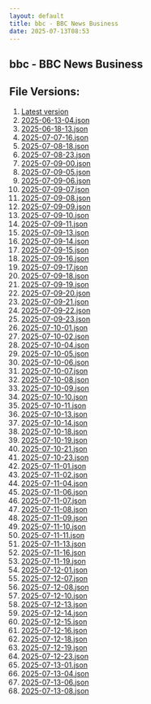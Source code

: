 ```yaml
---
layout: default
title: bbc - BBC News Business
date: 2025-07-13T08:53
---
```


## bbc - BBC News Business

<div id="data-chart"></div>
<div id="data-table"></div>
<script>
document.addEventListener('DOMContentLoaded', function(){
  document.getElementById('data-table').textContent = 'This source isn't supported for tables yet.';
});
</script>

## File Versions:
1. [Latest version](./latest.json)
2. [2025-06-13-04.json](./2025-06-13-04.json)
3. [2025-06-18-13.json](./2025-06-18-13.json)
4. [2025-07-07-16.json](./2025-07-07-16.json)
5. [2025-07-08-18.json](./2025-07-08-18.json)
6. [2025-07-08-23.json](./2025-07-08-23.json)
7. [2025-07-09-00.json](./2025-07-09-00.json)
8. [2025-07-09-05.json](./2025-07-09-05.json)
9. [2025-07-09-06.json](./2025-07-09-06.json)
10. [2025-07-09-07.json](./2025-07-09-07.json)
11. [2025-07-09-08.json](./2025-07-09-08.json)
12. [2025-07-09-09.json](./2025-07-09-09.json)
13. [2025-07-09-10.json](./2025-07-09-10.json)
14. [2025-07-09-11.json](./2025-07-09-11.json)
15. [2025-07-09-13.json](./2025-07-09-13.json)
16. [2025-07-09-14.json](./2025-07-09-14.json)
17. [2025-07-09-15.json](./2025-07-09-15.json)
18. [2025-07-09-16.json](./2025-07-09-16.json)
19. [2025-07-09-17.json](./2025-07-09-17.json)
20. [2025-07-09-18.json](./2025-07-09-18.json)
21. [2025-07-09-19.json](./2025-07-09-19.json)
22. [2025-07-09-20.json](./2025-07-09-20.json)
23. [2025-07-09-21.json](./2025-07-09-21.json)
24. [2025-07-09-22.json](./2025-07-09-22.json)
25. [2025-07-09-23.json](./2025-07-09-23.json)
26. [2025-07-10-01.json](./2025-07-10-01.json)
27. [2025-07-10-02.json](./2025-07-10-02.json)
28. [2025-07-10-04.json](./2025-07-10-04.json)
29. [2025-07-10-05.json](./2025-07-10-05.json)
30. [2025-07-10-06.json](./2025-07-10-06.json)
31. [2025-07-10-07.json](./2025-07-10-07.json)
32. [2025-07-10-08.json](./2025-07-10-08.json)
33. [2025-07-10-09.json](./2025-07-10-09.json)
34. [2025-07-10-10.json](./2025-07-10-10.json)
35. [2025-07-10-11.json](./2025-07-10-11.json)
36. [2025-07-10-13.json](./2025-07-10-13.json)
37. [2025-07-10-14.json](./2025-07-10-14.json)
38. [2025-07-10-18.json](./2025-07-10-18.json)
39. [2025-07-10-19.json](./2025-07-10-19.json)
40. [2025-07-10-21.json](./2025-07-10-21.json)
41. [2025-07-10-23.json](./2025-07-10-23.json)
42. [2025-07-11-01.json](./2025-07-11-01.json)
43. [2025-07-11-02.json](./2025-07-11-02.json)
44. [2025-07-11-04.json](./2025-07-11-04.json)
45. [2025-07-11-06.json](./2025-07-11-06.json)
46. [2025-07-11-07.json](./2025-07-11-07.json)
47. [2025-07-11-08.json](./2025-07-11-08.json)
48. [2025-07-11-09.json](./2025-07-11-09.json)
49. [2025-07-11-10.json](./2025-07-11-10.json)
50. [2025-07-11-11.json](./2025-07-11-11.json)
51. [2025-07-11-13.json](./2025-07-11-13.json)
52. [2025-07-11-16.json](./2025-07-11-16.json)
53. [2025-07-11-19.json](./2025-07-11-19.json)
54. [2025-07-12-01.json](./2025-07-12-01.json)
55. [2025-07-12-07.json](./2025-07-12-07.json)
56. [2025-07-12-08.json](./2025-07-12-08.json)
57. [2025-07-12-10.json](./2025-07-12-10.json)
58. [2025-07-12-13.json](./2025-07-12-13.json)
59. [2025-07-12-14.json](./2025-07-12-14.json)
60. [2025-07-12-15.json](./2025-07-12-15.json)
61. [2025-07-12-16.json](./2025-07-12-16.json)
62. [2025-07-12-18.json](./2025-07-12-18.json)
63. [2025-07-12-19.json](./2025-07-12-19.json)
64. [2025-07-12-23.json](./2025-07-12-23.json)
65. [2025-07-13-01.json](./2025-07-13-01.json)
66. [2025-07-13-04.json](./2025-07-13-04.json)
67. [2025-07-13-06.json](./2025-07-13-06.json)
68. [2025-07-13-08.json](./2025-07-13-08.json)
